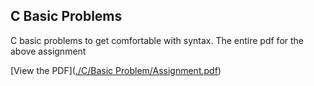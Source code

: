 ## C Basic Problems

C basic problems to get comfortable with syntax. The entire pdf for the above assignment 

[View the PDF]([./C/Basic Problem/Assignment.pdf](https://github.com/dubeyshubham108/programming_language/blob/main/C%2B%2B/C/Basic%20Problem/Assignment.pdf))


